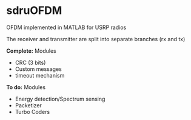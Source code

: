 sdruOFDM
========

OFDM implemented in MATLAB for USRP radios

The receiver and transmitter are split into separate branches (rx and tx)

__Complete:__
Modules
 - CRC (3 bits)
 - Custom messages
 - timeout mechanism

__To do:__
Modules
 - Energy detection/Spectrum sensing
 - Packetizer
 - Turbo Coders
